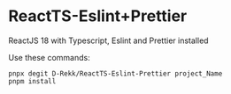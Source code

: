 # ReactTS-Eslint+Prettier
 ReactJS 18 with Typescript, Eslint and Prettier installed
 
 Use these commands:
 ```
 pnpx degit D-Rekk/ReactTS-Eslint-Prettier project_Name
 pnpm install
 ```
